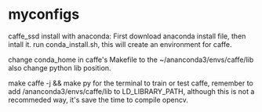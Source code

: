 # myconfigs

caffe_ssd install with anaconda:
First download anaconda install file, then intall it.
run conda_install.sh, this will create an environment for caffe. 

change conda_home in caffe's Makefile to the ~/ananconda3/envs/caffe/lib
also change python lib position.

make caffe -j && make py
for the terminal to train or test caffe, remember to add /ananconda3/envs/caffe/lib to LD_LIBRARY_PATH, although this is not a recommeded way, it's save the time to compile opencv.
